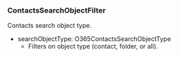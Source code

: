 ### ContactsSearchObjectFilter
Contacts search object type.

- searchObjectType: O365ContactsSearchObjectType
  - Filters on object type (contact, folder, or all).
